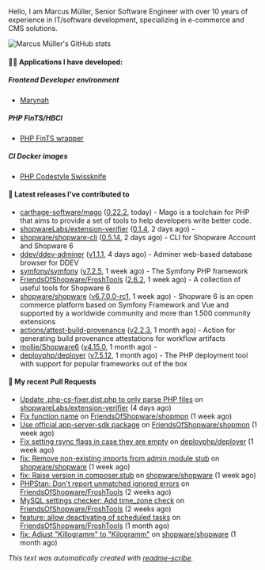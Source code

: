 Hello, I am Marcus Müller, Senior Software Engineer with over 10 years of experience in IT/software development, specializing in e-commerce and CMS solutions.

![Marcus Müller's GitHub stats](https://github-readme-stats-six-peach-60.vercel.app/api?username=M-arcus&show=reviews,prs_merged,prs_merged_percentage&show_icons=true&rank_icon=default&number_format=long&disable_animations=true&cache_seconds=86400)

#### 👨‍💻 Applications I have developed:

##### Frontend Developer environment
- [Marynah](https://github.com/M-arcus/Marynah)

##### PHP FinTS/HBCI
- [PHP FinTS wrapper](https://github.com/M-arcus/php-fints-wrapper)

##### CI Docker images
- [PHP Codestyle Swissknife](https://github.com/M-arcus/php-codestyle-swissknife-docker)

#### 🔭 Latest releases I've contributed to

- [carthage-software/mago](https://github.com/carthage-software/mago) ([0.22.2](https://github.com/carthage-software/mago/releases/tag/0.22.2), today) - Mago is a toolchain for PHP that aims to provide a set of tools to help developers write better code.
- [shopwareLabs/extension-verifier](https://github.com/shopwareLabs/extension-verifier) ([0.1.4](https://github.com/shopwareLabs/extension-verifier/releases/tag/0.1.4), 2 days ago) - 
- [shopware/shopware-cli](https://github.com/shopware/shopware-cli) ([0.5.14](https://github.com/shopware/shopware-cli/releases/tag/0.5.14), 2 days ago) - CLI for Shopware Account and Shopware 6
- [ddev/ddev-adminer](https://github.com/ddev/ddev-adminer) ([v1.1.1](https://github.com/ddev/ddev-adminer/releases/tag/v1.1.1), 4 days ago) - Adminer web-based database browser for DDEV
- [symfony/symfony](https://github.com/symfony/symfony) ([v7.2.5](https://github.com/symfony/symfony/releases/tag/v7.2.5), 1 week ago) - The Symfony PHP framework
- [FriendsOfShopware/FroshTools](https://github.com/FriendsOfShopware/FroshTools) ([2.6.2](https://github.com/FriendsOfShopware/FroshTools/releases/tag/2.6.2), 1 week ago) - A collection of useful tools for Shopware 6
- [shopware/shopware](https://github.com/shopware/shopware) ([v6.7.0.0-rc1](https://github.com/shopware/shopware/releases/tag/v6.7.0.0-rc1), 1 week ago) - Shopware 6 is an open commerce platform based on Symfony Framework and Vue and supported by a worldwide community and more than 1.500 community extensions
- [actions/attest-build-provenance](https://github.com/actions/attest-build-provenance) ([v2.2.3](https://github.com/actions/attest-build-provenance/releases/tag/v2.2.3), 1 month ago) - Action for generating build provenance attestations for workflow artifacts
- [mollie/Shopware6](https://github.com/mollie/Shopware6) ([v4.15.0](https://github.com/mollie/Shopware6/releases/tag/v4.15.0), 1 month ago) - 
- [deployphp/deployer](https://github.com/deployphp/deployer) ([v7.5.12](https://github.com/deployphp/deployer/releases/tag/v7.5.12), 1 month ago) - The PHP deployment tool with support for popular frameworks out of the box

#### 🔨 My recent Pull Requests

- [Update .php-cs-fixer.dist.php to only parse PHP files](https://github.com/shopwareLabs/extension-verifier/pull/38) on [shopwareLabs/extension-verifier](https://github.com/shopwareLabs/extension-verifier) (4 days ago)
- [Fix function name](https://github.com/FriendsOfShopware/shopmon/pull/408) on [FriendsOfShopware/shopmon](https://github.com/FriendsOfShopware/shopmon) (1 week ago)
- [Use official app-server-sdk package](https://github.com/FriendsOfShopware/shopmon/pull/406) on [FriendsOfShopware/shopmon](https://github.com/FriendsOfShopware/shopmon) (1 week ago)
- [Fix setting rsync flags in case they are empty](https://github.com/deployphp/deployer/pull/4044) on [deployphp/deployer](https://github.com/deployphp/deployer) (1 week ago)
- [fix: Remove non-existing imports from admin module stub](https://github.com/shopware/shopware/pull/7932) on [shopware/shopware](https://github.com/shopware/shopware) (1 week ago)
- [fix: Raise version in composer.stub](https://github.com/shopware/shopware/pull/7930) on [shopware/shopware](https://github.com/shopware/shopware) (1 week ago)
- [PHPStan: Don&#39;t report unmatched ignored errors](https://github.com/FriendsOfShopware/FroshTools/pull/323) on [FriendsOfShopware/FroshTools](https://github.com/FriendsOfShopware/FroshTools) (2 weeks ago)
- [MySQL settings checker: Add time_zone check](https://github.com/FriendsOfShopware/FroshTools/pull/321) on [FriendsOfShopware/FroshTools](https://github.com/FriendsOfShopware/FroshTools) (2 weeks ago)
- [feature: allow deactivating of scheduled tasks](https://github.com/FriendsOfShopware/FroshTools/pull/316) on [FriendsOfShopware/FroshTools](https://github.com/FriendsOfShopware/FroshTools) (1 month ago)
- [fix: Adjust &#34;Killogramm&#34; to &#34;Kilogramm&#34;](https://github.com/shopware/shopware/pull/6669) on [shopware/shopware](https://github.com/shopware/shopware) (1 month ago)

*This text was automatically created with [readme-scribe](https://github.com/muesli/readme-scribe).*
